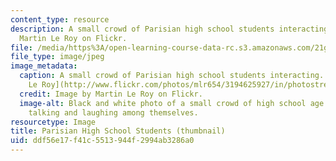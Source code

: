 ```yaml
---
content_type: resource
description: A small crowd of Parisian high school students interacting. Image by
  Martin Le Roy on Flickr.
file: /media/https%3A/open-learning-course-data-rc.s3.amazonaws.com/21g-321-childhood-and-youth-in-french-and-francophone-cultures-spring-2013/ddf56e17f41c5513944f2994ab3286a0_21g-321s13-th.jpg
file_type: image/jpeg
image_metadata:
  caption: A small crowd of Parisian high school students interacting. (Image by [Martin
    Le Roy](http://www.flickr.com/photos/mlr654/3194625927/in/photostream/) on Flickr.)
  credit: Image by Martin Le Roy on Flickr.
  image-alt: Black and white photo of a small crowd of high school age boys and girls
    talking and laughing among themselves.
resourcetype: Image
title: Parisian High School Students (thumbnail)
uid: ddf56e17-f41c-5513-944f-2994ab3286a0
---
```

